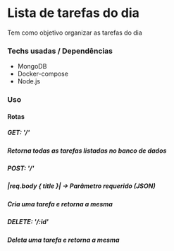 # Lista de tarefas do dia

Tem como objetivo organizar as tarefas do dia

### Techs usadas / Dependências

- MongoDB
- Docker-compose
- Node.js

### Uso

#### Rotas

##### GET: '/'
##### Retorna todas as tarefas listadas no banco de dados

##### POST: '/'
##### |req.body { title }| -> Parâmetro requerido (JSON)
##### Cria uma tarefa e retorna a mesma

##### DELETE: '/:id'
##### Deleta uma tarefa e retorna a mesma